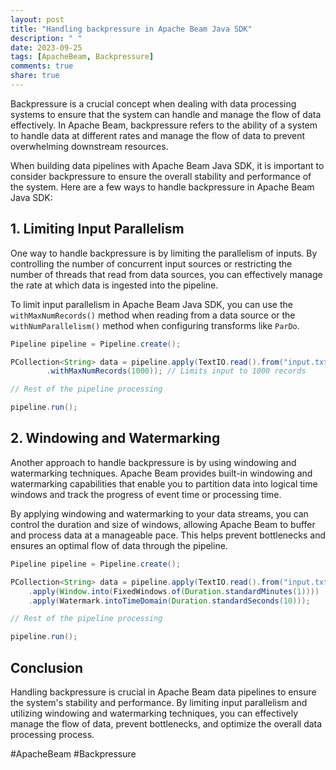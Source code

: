 ```yaml
---
layout: post
title: "Handling backpressure in Apache Beam Java SDK"
description: " "
date: 2023-09-25
tags: [ApacheBeam, Backpressure]
comments: true
share: true
---
```


Backpressure is a crucial concept when dealing with data processing systems to ensure that the system can handle and manage the flow of data effectively. In Apache Beam, backpressure refers to the ability of a system to handle data at different rates and manage the flow of data to prevent overwhelming downstream resources.

When building data pipelines with Apache Beam Java SDK, it is important to consider backpressure to ensure the overall stability and performance of the system. Here are a few ways to handle backpressure in Apache Beam Java SDK:

## 1. Limiting Input Parallelism

One way to handle backpressure is by limiting the parallelism of inputs. By controlling the number of concurrent input sources or restricting the number of threads that read from data sources, you can effectively manage the rate at which data is ingested into the pipeline.

To limit input parallelism in Apache Beam Java SDK, you can use the `withMaxNumRecords()` method when reading from a data source or the `withNumParallelism()` method when configuring transforms like `ParDo`.

```java
Pipeline pipeline = Pipeline.create();

PCollection<String> data = pipeline.apply(TextIO.read().from("input.txt")
        .withMaxNumRecords(1000)); // Limits input to 1000 records

// Rest of the pipeline processing

pipeline.run();
```

## 2. Windowing and Watermarking

Another approach to handle backpressure is by using windowing and watermarking techniques. Apache Beam provides built-in windowing and watermarking capabilities that enable you to partition data into logical time windows and track the progress of event time or processing time.

By applying windowing and watermarking to your data streams, you can control the duration and size of windows, allowing Apache Beam to buffer and process data at a manageable pace. This helps prevent bottlenecks and ensures an optimal flow of data through the pipeline.

```java
Pipeline pipeline = Pipeline.create();

PCollection<String> data = pipeline.apply(TextIO.read().from("input.txt"))
    .apply(Window.into(FixedWindows.of(Duration.standardMinutes(1))))
    .apply(Watermark.intoTimeDomain(Duration.standardSeconds(10)));

// Rest of the pipeline processing

pipeline.run();
```

## Conclusion

Handling backpressure is crucial in Apache Beam data pipelines to ensure the system's stability and performance. By limiting input parallelism and utilizing windowing and watermarking techniques, you can effectively manage the flow of data, prevent bottlenecks, and optimize the overall data processing process.

#ApacheBeam #Backpressure